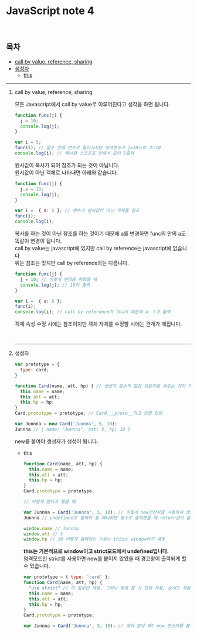 # JavaScript note 4

<br/>

## 목차

- [call by value, reference, sharing](#callby)
- [생성자](#new)
  - [this](#this)

---

1. call by value, reference, sharing<a id="callby"></a>

   모든 Javascript에서 call by value로 이루어진다고 생각을 하면 됩니다.
   
   ```javascript
   function func(j) {
     j = 10;
     console.log(j);
   }
   
   var i = 5;
   func(i); // 함수 안에 변수로 들어가지만 매개변수가 j=10으로 초기화
   console.log(i); // 렉시컬 스코프로 인해서 값이 5출력
   ```
   
   원시값이 복사가 되어 참조가 되는 것이 아닙니다.<br/>원시값이 아닌 객체로 나타내면 아래와 같습니다.
   
   ```javascript
   function func(j) {
     j.a = 10;
     console.log(j);
   }
   
   var i =  { a: 5 }; // 변수가 원시값이 아닌 객체를 참조
   func(i);
   console.log(i);
   ```
   
   복사를 하는 것이 아닌 참조를 하는 것이기 때문에 a를 변경하면 func의 안의 a도 똑같이 변경이 됩니다.<br/>call by value는 javascript에 있지만 call by reference는 javascript에 없습니다.<br/>위는 참조는 맞지만 call by reference와는 다릅니다.
   
   ```javascript
   function func(j) {
     j = 10; // 이렇게 변경을 하였을 때 
     console.log(j); // 10이 출력
   }
   
   var i =  { a: 5 };
   func(i);
   console.log(i); // call by reference가 아니기 때문에 a: 5가 출력
   ```
   
   객체 속성 수정 시에는 참조이지만 객체 자체를 수정할 시에는 관계가 깨집니다.
   
   <br/>
   
   ---
   
2. 생성자<a id="new"></a>

   ```javascript
   var prototype = {
     type: card;
   }
   
   function Card(name, att, hp) { // 생성자 함수의 앞은 대문자로 써주는 것이 약속!
     this.name = name;
     this.att = att;
     this.hp = hp;
   }
   Card.prototype = prototype; // Card.__proto__라고 쓰면 안됨
   
   var Junnna = new Card('Junnna', 5, 10);
   Junnna // { name: "Junnna", att: 5, hp: 10 }
   ```

   new를 붙여야 생성자가 생성이 됩니다.

   - this<a id="this"></a>

     ```javascript
     function Card(name, att, hp) {
       this.name = name;
       this.att = att;
       this.hp = hp;
     }
     Card.prototype = prototype;
     
     // 이렇게 했다고 했을 때
     
     var Junnna = Card('Junnna', 5, 10); // 이렇게 new연산자를 사용하지 않으면 함수를 출력하는 것
     Junnna // undefined로 출력이 됨 왜냐하면 함수로 출력했을 때 return값이 없기 때문
     
     window.name // Junnna
     window.att // 5
     window.hp // 10 이렇게 출력되는 이유는 this는 window이기 때문
     ```

     **this는 기본적으로 window이고 strict모드에서 undefined입니다.**<br/>엄격모드인 strict를 사용하면 new를 붙이지 않았을 때 경고창이 출력되게 할 수 있습니다.

     ```javascript
     var prototype = { type: 'card' };
     function Card(name, att, hp) {
       "use strict" // 이 함수만 적용, 그러나 밖에 할 시 전체 적용, 순서도 적용됨
       this.name = name;
       this.att = att;
       this.hp = hp;
     }
     Card.prototype = prototype;
     
     var Junnna = Card('Junnna', 5, 10); // 에러 발생 왜? new 연산자를 붙이지 않았기 때문
     ```

